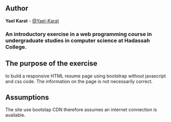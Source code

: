 ## Author
**Yael Karat** - [@Yael-Karat](https://github.com/Yael-Karat)

### An introductory exercise in a web programming course in undergraduate studies in computer science at Hadassah College.

## The purpose of the exercise
to build a responsive HTML resume page using bootstrap without javascript and css code.
The information on the page is not necessarily correct.

## Assumptions
The site use bootstap CDN therefore assumes an internet connection is available.

